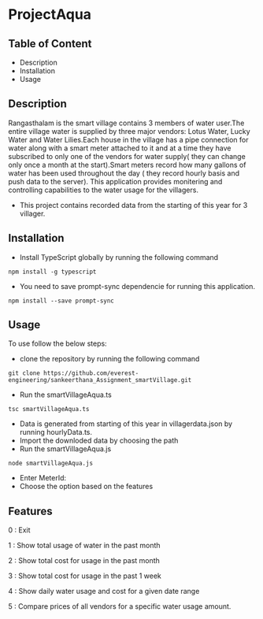 # ProjectAqua
## Table of Content
- Description
- Installation
- Usage
## Description
Rangasthalam is the smart village contains 3 members of water user.The entire village water is supplied by three major vendors: Lotus Water, Lucky Water and Water Lilies.Each house in the village has a pipe connection for water along with a smart meter attached to it and at a time they have subscribed to only one of the vendors for water supply( they can change only once a month at the start).Smart meters record how many gallons of water has been used throughout the day ( they record hourly basis and push data to the server).
This application provides monitering and controlling capabilities to the water usage for the villagers.
- This project contains recorded data from the starting of this year for 3 villager.
## Installation
- Install TypeScript globally by running the following command
```
npm install -g typescript
```

- You need to save prompt-sync dependencie for running this application.
```
npm install --save prompt-sync
```
## Usage
To use follow the below steps:
- clone the repository by running the following command
```
git clone https://github.com/everest-engineering/sankeerthana_Assignment_smartVillage.git
```
- Run the smartVillageAqua.ts
```
tsc smartVillageAqua.ts
```
- Data is generated from starting of this year in villagerdata.json by running hourlyData.ts.
- Import the downloded data by choosing the path
- Run the smartVillageAqua.js
```
node smartVillageAqua.js
```
- Enter MeterId: <meterId>
- Choose the option based on the features
## Features
  
0 : Exit 
  
1 : Show total usage of water in the past month
  
2 : Show total cost for usage in the past month
  
3 : Show total cost for usage in the past 1 week
  
4 : Show daily water usage and cost for a given date range
  
5 : Compare prices of all vendors for a specific water usage amount.


